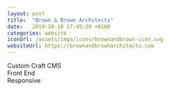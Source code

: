 ```yaml
---
layout: post
title:  "Brown & Brown Architects"
date:   2019-10-18 17:45:20 +0100
categories: website
iconUrl: /assets/imgs/icons/brownandbrown-icon.svg
websiteUrl: https://brownandbrownarchitects.com
---
```


Custom Craft CMS<br>
Front End<br>
Responsive